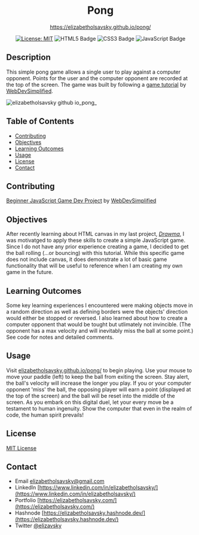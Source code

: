 <div align="center"> 

  # Pong

  https://elizabetholsavsky.github.io/pong/
  
  [![License: MIT](https://img.shields.io/badge/License-MIT-yellow.svg)](https://opensource.org/licenses/MIT)
  ![HTML5 Badge](https://img.shields.io/badge/HTML5-E34F26?logo=html5&logoColor=fff&style=flat)
  ![CSS3 Badge](https://img.shields.io/badge/CSS3-1572B6?logo=css3&logoColor=fff&style=flat)
  ![JavaScript Badge](https://img.shields.io/badge/JavaScript-F7DF1E?logo=javascript&logoColor=000&style=flat)
  
</div>

## Description

This simple pong game allows a single user to play against a computer opponent. Points for the user and the computer opponent are recorded at the top of the screen. The game was built by following a [game tutorial](https://www.youtube.com/watch?v=PeY6lXPrPaA&t=1348s) by [WebDevSimplified](https://github.com/WebDevSimplified).

![elizabetholsavsky github io_pong_](https://github.com/elizabetholsavsky/pong/assets/116515976/27d81bf0-ee94-4a65-bd75-251f8231e5e6)

## Table of Contents

* [Contributing](#contributing)
* [Objectives](#objectives)
* [Learning Outcomes](#learning-outcomes)
* [Usage](#usage)
* [License](#license)
* [Contact](#contact)

## Contributing
[Beginner JavaScript Game Dev Project](https://www.youtube.com/watch?v=PeY6lXPrPaA&t=1348s) by [WebDevSimplified](https://github.com/WebDevSimplified)

## Objectives

After recently learning about HTML canvas in my last project, [*Drawma*](https://github.com/elizabetholsavsky/drawma), I was motivatged to apply these skills to create a simple JavaScript game. Since I do not have any prior experience creating a game, I decided to get the ball rolling (...or bouncing) with this tutorial. While this specific game does not include canvas, it does demonstrate a lot of basic game functionality that will be useful to reference when I am creating my own game in the future. 

## Learning Outcomes

Some key learning experiences I encountered were making objects move in a random direction as well as defining borders were the objects' direction would either be stopped or reversed. I also learned about how to create a computer opponent that would be tought but utlimately not invincible. (The opponent has a max velocity and will inevitably miss the ball at some point.) See code for notes and detailed comments.

## Usage

Visit [elizabetholsavsky.github.io/pong/](elizabetholsavsky.github.io/pong/) to begin playing. Use your mouse to move your paddle (left) to keep the ball from exiting the screen. Stay alert, the ball's velocity will increase the longer you play. If you or your computer opponent 'miss' the ball, the opposing player will earn a point (displayed at the top of the screen) and the ball will be reset into the middle of the screen. As you embark on this digital duel, let your every move be a testament to human ingenuity. Show the computer that even in the realm of code, the human spirit prevails!

## License
[MIT License](https://opensource.org/licenses/MIT)

## Contact
* Email elizabetholsavsky@gmail.com
* LinkedIn [https://www.linkedin.com/in/elizabetholsavsky/](https://www.linkedin.com/in/elizabetholsavsky/)
* Portfolio [https://elizabetholsavsky.com/](https://elizabetholsavsky.com/)
* Hashnode [https://elizabetholsavsky.hashnode.dev/](https://elizabetholsavsky.hashnode.dev/)
* Twitter [@elizavsky](https://twitter.com/home)
